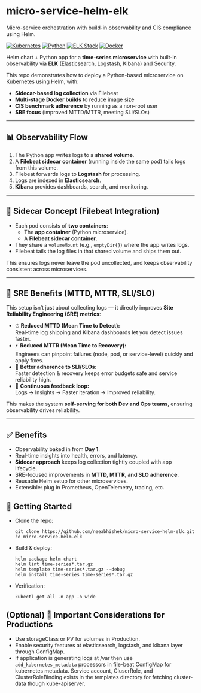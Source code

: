 # micro-service-helm-elk
Micro-service orchestration with build-in observability and CIS compliance using Helm.

[![Kubernetes](https://img.shields.io/badge/Kubernetes-Helm-blue?logo=kubernetes)](https://helm.sh)
[![Python](https://img.shields.io/badge/Python-3.9+-yellow?logo=python)](https://www.python.org/)
[![ELK Stack](https://img.shields.io/badge/Observability-ELK-cc0000?logo=elastic)](https://www.elastic.co/what-is/elk-stack)
[![Docker](https://img.shields.io/badge/Container-Docker-2496ED?logo=docker)](https://www.docker.com/)

Helm chart + Python app for a **time-series microservice** with built-in observability via **ELK** (Elasticsearch, Logstash, Kibana) and Security.

This repo demonstrates how to deploy a Python-based microservice on Kubernetes using Helm, with:  
- **Sidecar-based log collection** via Filebeat  
- **Multi-stage Docker builds** to reduce image size  
- **CIS benchmark adherence** by running as a non-root user  
- **SRE focus** (improved MTTD/MTTR, meeting SLI/SLOs) 

---

## 📊 Observability Flow

1. The Python app writes logs to a **shared volume**.  
2. A **Filebeat sidecar container** (running inside the same pod) tails logs from this volume.  
3. Filebeat forwards logs to **Logstash** for processing.  
4. Logs are indexed in **Elasticsearch**.  
5. **Kibana** provides dashboards, search, and monitoring.  

---

## 🧩 Sidecar Concept (Filebeat Integration)

- Each pod consists of **two containers**:  
  - The **app container** (Python microservice).  
  - A **Filebeat sidecar container**.  
- They share a `volumeMount` (e.g., `emptyDir{}`) where the app writes logs.  
- Filebeat tails the log files in that shared volume and ships them out.  

This ensures logs never leave the pod uncollected, and keeps observability consistent across microservices.

---

## 🔎 SRE Benefits (MTTD, MTTR, SLI/SLO)

This setup isn’t just about collecting logs — it directly improves **Site Reliability Engineering (SRE) metrics**:

- ⏱ **Reduced MTTD (Mean Time to Detect):**  
  Real-time log shipping and Kibana dashboards let you detect issues faster.  
- ⚡ **Reduced MTTR (Mean Time to Recovery):**  
  Engineers can pinpoint failures (node, pod, or service-level) quickly and apply fixes.  
- 🎯 **Better adherence to SLI/SLOs:**  
  Faster detection & recovery keeps error budgets safe and service reliability high.  
- 🔄 **Continuous feedback loop:**  
  Logs → Insights → Faster iteration → Improved reliability.  

This makes the system **self-serving for both Dev and Ops teams**, ensuring observability drives reliability.

---

## ✅ Benefits

- Observability baked in from **Day 1**.  
- Real-time insights into health, errors, and latency.  
- **Sidecar approach** keeps log collection tightly coupled with app lifecycle.  
- SRE-focused improvements in **MTTD, MTTR, and SLO adherence**.  
- Reusable Helm setup for other microservices.  
- Extensible: plug in Prometheus, OpenTelemetry, tracing, etc.

## 📖 Getting Started
- Clone the repo:
  ```
  git clone https://github.com/neeabhishek/micro-service-helm-elk.git
  cd micro-service-helm-elk
  ```
  
- Build & deploy:
  ```
  helm package helm-chart
  helm lint time-series*.tar.gz
  helm template time-series*.tar.gz --debug
  helm install time-series time-series*.tar.gz
  ```
  
- Verification:
  ```
  kubectl get all -n app -o wide
  ```
  
## (Optional) 🎯 Important Considerations for Productions
- Use storageClass or PV for volumes in Production.
- Enable security features at elasticsearch, logstash, and kibana layer through ConfigMap.
- If application is generating logs at /var then use `` add_kubernetes_metadata `` processors in file-beat ConfigMap for kubernetes metadata. Service account, CluserRole, and ClusterRoleBinding exists in the templates directory for fetching cluster-data though kube-apiserver.
